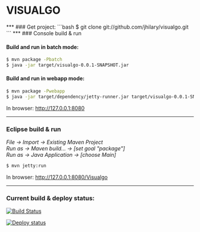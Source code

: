 <h1>VISUALGO</h1>
***
### Get project:
```bash
$ git clone git://github.com/jhilary/visualgo.git
```
***
### Console build & run

#### Build and run in batch mode:
```bash
$ mvn package -Pbatch  
$ java -jar target/visualgo-0.0.1-SNAPSHOT.jar
```
#### Build and run in webapp mode:
```bash
$ mvn package -Pwebapp
$ java -jar target/dependency/jetty-runner.jar target/visualgo-0.0.1-SNAPSHOT.war
```
In browser: http://127.0.0.1:8080
***
### Eclipse build & run

_File &rarr; Import &rarr; Existing Maven Project_  
_Run as &rarr; Maven build... &rarr; [set goal "package"]_  
_Run as &rarr; Java Application &rarr; [choose Main]_  
```bash
$ mvn jetty:run
```
In browser: http://127.0.0.1:8080/Visualgo

***
### Current build & deploy status:

[![Build Status](https://travis-ci.org/jhilary/visualgo.png)](https://travis-ci.org/jhilary/visualgo)  

[![Deploy status](https://logos.heroku.com/images/heroku-logo-light-88x31.png)](http://limitless-atoll-5463.herokuapp.com)

